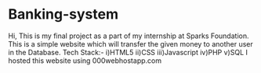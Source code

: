 # Banking-system
Hi, This is my final project as a part of my internship at Sparks Foundation.
This is a simple website which will transfer the given money to another user in the Database.
Tech Stack:-
   i)HTML5
  ii)CSS
 iii)Javascript
  iv)PHP
   v)SQL
I hosted this website using 000webhostapp.com
